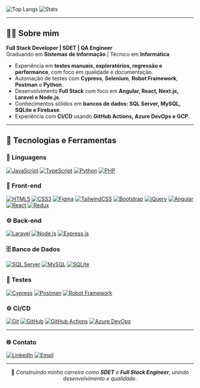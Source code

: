 

![Top Langs](https://github-readme-stats.vercel.app/api/top-langs/?username=FelipeGabriel7&layout=compact&theme=react)
![Stats](https://github-readme-stats.vercel.app/api?username=FelipeGabriel7&show_icons=true&hide_title=true&theme=react&count_private=true)

---

## 👨‍💻 Sobre mim

**Full Stack Developer | SDET | QA Engineer**  
Graduando em **Sistemas de Informação** | Técnico em **Informática**

- Experiência em **testes manuais, exploratórios, regressão e performance**, com foco em qualidade e documentação.  
- Automação de testes com **Cypress**, **Selenium**, **Robot Framework**, **Postman** e **Python**.  
- Desenvolvimento **Full Stack** com foco em **Angular, React, Next.js, Laravel e Node.js**.  
- Conhecimentos sólidos em **bancos de dados: SQL Server, MySQL, SQLite e Firebase**.  
- Experiência com **CI/CD** usando **GitHub Actions, Azure DevOps e GCP**.  

---

## 🧰 Tecnologias e Ferramentas

### 📝 Linguagens
[![JavaScript](https://img.shields.io/badge/JavaScript-F7DF1E?style=flat&logo=javascript&logoColor=000000)](https://developer.mozilla.org/en-US/docs/Web/JavaScript)
[![TypeScript](https://img.shields.io/badge/TypeScript-3178C6?style=flat&logo=typescript&logoColor=white)](https://www.typescriptlang.org/)
[![Python](https://img.shields.io/badge/Python-3776AB?style=flat&logo=python&logoColor=white)](https://www.python.org/)
[![PHP](https://img.shields.io/badge/PHP-777BB4?style=flat&logo=php&logoColor=white)](https://www.php.net/)

### 🎨 Front-end
[![HTML5](https://img.shields.io/badge/HTML5-E34F26?style=flat&logo=html5&logoColor=white)](https://developer.mozilla.org/en-US/docs/Web/HTML)
[![CSS3](https://img.shields.io/badge/CSS3-1572B6?style=flat&logo=css3&logoColor=white)](https://developer.mozilla.org/en-US/docs/Web/CSS)
[![Figma](https://img.shields.io/badge/Figma-F24E1E?style=flat&logo=figma&logoColor=white)](https://www.figma.com/)
[![TailwindCSS](https://img.shields.io/badge/TailwindCSS-06B6D4?style=flat&logo=tailwind-css&logoColor=white)](https://tailwindcss.com/)
[![Bootstrap](https://img.shields.io/badge/Bootstrap-7952B3?style=flat&logo=bootstrap&logoColor=white)](https://getbootstrap.com/)
[![jQuery](https://img.shields.io/badge/jQuery-0769AD?style=flat&logo=jquery&logoColor=white)](https://jquery.com/)
[![Angular](https://img.shields.io/badge/Angular-DD0031?style=flat&logo=angular&logoColor=white)](https://angular.io/)
[![React](https://img.shields.io/badge/React-61DAFB?style=flat&logo=react&logoColor=000000)](https://reactjs.org/)
[![Redux](https://img.shields.io/badge/Redux-764ABC?style=flat&logo=redux&logoColor=white)](https://redux.js.org/)


### ⚙️ Back-end
[![Laravel](https://img.shields.io/badge/Laravel-FF2D20?style=flat&logo=laravel&logoColor=white)](https://laravel.com/)
[![Node.js](https://img.shields.io/badge/Node.js-339933?style=flat&logo=node.js&logoColor=white)](https://nodejs.org/)
[![Express.js](https://img.shields.io/badge/Express.js-000000?style=flat&logo=express&logoColor=white)](https://expressjs.com/)

### 🗄️ Banco de Dados
[![SQL Server](https://img.shields.io/badge/Microsoft_SQL_Server-CC2927?style=flat&logo=microsoftsqlserver&logoColor=white)](https://www.microsoft.com/en-us/sql-server)
[![MySQL](https://img.shields.io/badge/MySQL-4479A1?style=flat&logo=mysql&logoColor=white)](https://www.mysql.com/)
[![SQLite](https://img.shields.io/badge/SQLite-003B57?style=flat&logo=sqlite&logoColor=white)](https://www.sqlite.org/)

### 🧪 Testes
[![Cypress](https://img.shields.io/badge/Cypress-17202C?style=flat&logo=cypress&logoColor=white)](https://www.cypress.io/)
[![Postman](https://img.shields.io/badge/Postman-FF6C37?style=flat&logo=postman&logoColor=white)](https://www.postman.com/)
[![Robot Framework](https://img.shields.io/badge/Robot_Framework-000000?style=flat&logo=robotframework&logoColor=white)](https://robotframework.org/)

### ⚙️ CI/CD
[![Git](https://img.shields.io/badge/Git-F05032?style=flat&logo=git&logoColor=white)](https://git-scm.com/)
[![GitHub](https://img.shields.io/badge/GitHub-181717?style=flat&logo=github&logoColor=white)](https://github.com/)
[![GitHub Actions](https://img.shields.io/badge/GitHub_Actions-2088FF?style=flat&logo=githubactions&logoColor=white)](https://github.com/features/actions)
[![Azure DevOps](https://img.shields.io/badge/Azure_DevOps-0078D7?style=flat&logo=azuredevops&logoColor=white)](https://azure.microsoft.com/en-us/services/devops/)

---

### 🌐 Contato
[![LinkedIn](https://img.shields.io/badge/LinkedIn-0E76A8?style=flat&logo=linkedin&logoColor=white)](https://www.linkedin.com/in/felipe-gabriel-dev/)
[![Email](https://img.shields.io/badge/Gmail-D14836?style=flat&logo=gmail&logoColor=white)](mailto:felipegabfd@gmail.com)

---


<div align="center">

📘 _Construindo minha carreira como **SDET** e **Full Stack Engineer**, unindo desenvolvimento e qualidade._

</div>
